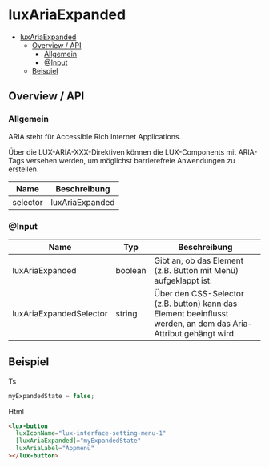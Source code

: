 # luxAriaExpanded

- [luxAriaExpanded](#luxariaexpanded)
  - [Overview / API](#overview--api)
    - [Allgemein](#allgemein)
    - [@Input](#input)
  - [Beispiel](#beispiel)

## Overview / API

### Allgemein

ARIA steht für Accessible Rich Internet Applications.

Über die LUX-ARIA-XXX-Direktiven können die LUX-Components mit ARIA-Tags versehen werden,
um möglichst barrierefreie Anwendungen zu erstellen.

| Name     | Beschreibung        |
| -------- | ------------------- |
| selector | luxAriaExpanded     |

### @Input

| Name                    | Typ     | Beschreibung                                                                                                    |
| ----------------------- | ------- | --------------------------------------------------------------------------------------------------------------- |
| luxAriaExpanded         | boolean | Gibt an, ob das Element (z.B. Button mit Menü) aufgeklappt ist.                                                 |
| luxAriaExpandedSelector | string  | Über den CSS-Selector (z.B. button) kann das Element beeinflusst werden, an dem das Aria-Attribut gehängt wird. |

## Beispiel

Ts

```typescript
myExpandedState = false;
```

Html

```html
<lux-button
  luxIconName="lux-interface-setting-menu-1"
  [luxAriaExpanded]="myExpandedState"
  luxAriaLabel="Appmenü"
></lux-button>
```
